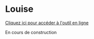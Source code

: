 # Louise
[Cliquez ici pour accéder à l'outil en ligne](https://alban-peyrat.github.io/Louise/)

En cours de construction 

